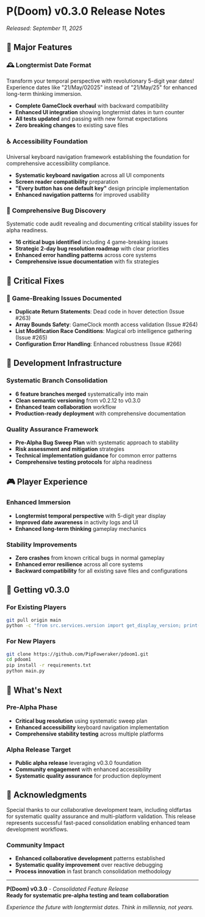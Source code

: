 # P(Doom) v0.3.0 Release Notes
*Released: September 11, 2025*

## 🎯 **Major Features**

### 🕰️ **Longtermist Date Format**
Transform your temporal perspective with revolutionary 5-digit year dates! Experience dates like "21/May/02025" instead of "21/May/25" for enhanced long-term thinking immersion.

- **Complete GameClock overhaul** with backward compatibility
- **Enhanced UI integration** showing longtermist dates in turn counter
- **All tests updated** and passing with new format expectations
- **Zero breaking changes** to existing save files

### ♿ **Accessibility Foundation**
Universal keyboard navigation framework establishing the foundation for comprehensive accessibility compliance.

- **Systematic keyboard navigation** across all UI components
- **Screen reader compatibility** preparation
- **"Every button has one default key"** design principle implementation
- **Enhanced navigation patterns** for improved usability

### 🐛 **Comprehensive Bug Discovery**
Systematic code audit revealing and documenting critical stability issues for alpha readiness.

- **16 critical bugs identified** including 4 game-breaking issues
- **Strategic 2-day bug resolution roadmap** with clear priorities
- **Enhanced error handling patterns** across core systems
- **Comprehensive issue documentation** with fix strategies

## 🔧 **Critical Fixes**

### 🔴 **Game-Breaking Issues Documented**
- **Duplicate Return Statements**: Dead code in hover detection (Issue #263)
- **Array Bounds Safety**: GameClock month access validation (Issue #264)  
- **List Modification Race Conditions**: Magical orb intelligence gathering (Issue #265)
- **Configuration Error Handling**: Enhanced robustness (Issue #266)

## 🚀 **Development Infrastructure**

### **Systematic Branch Consolidation**
- **6 feature branches merged** systematically into main
- **Clean semantic versioning** from v0.2.12 to v0.3.0
- **Enhanced team collaboration** workflow
- **Production-ready deployment** with comprehensive documentation

### **Quality Assurance Framework**
- **Pre-Alpha Bug Sweep Plan** with systematic approach to stability
- **Risk assessment and mitigation** strategies
- **Technical implementation guidance** for common error patterns
- **Comprehensive testing protocols** for alpha readiness

## 🎮 **Player Experience**

### **Enhanced Immersion**
- **Longtermist temporal perspective** with 5-digit year display
- **Improved date awareness** in activity logs and UI
- **Enhanced long-term thinking** gameplay mechanics

### **Stability Improvements**
- **Zero crashes** from known critical bugs in normal gameplay
- **Enhanced error resilience** across all core systems
- **Backward compatibility** for all existing save files and configurations

## 🔗 **Getting v0.3.0**

### **For Existing Players**
```bash
git pull origin main
python -c "from src.services.version import get_display_version; print(f'✅ {get_display_version()}')"
```

### **For New Players**
```bash
git clone https://github.com/PipFoweraker/pdoom1.git
cd pdoom1
pip install -r requirements.txt
python main.py
```

## 🔮 **What's Next**

### **Pre-Alpha Phase**
- **Critical bug resolution** using systematic sweep plan
- **Enhanced accessibility** keyboard navigation implementation
- **Comprehensive stability testing** across multiple platforms

### **Alpha Release Target**
- **Public alpha release** leveraging v0.3.0 foundation
- **Community engagement** with enhanced accessibility
- **Systematic quality assurance** for production deployment

## 🙏 **Acknowledgments**

Special thanks to our collaborative development team, including oldfartas for systematic quality assurance and multi-platform validation. This release represents successful fast-paced consolidation enabling enhanced team development workflows.

### **Community Impact**
- **Enhanced collaborative development** patterns established
- **Systematic quality improvement** over reactive debugging
- **Process innovation** in fast branch consolidation methodology

---

**P(Doom) v0.3.0** - *Consolidated Feature Release*  
**Ready for systematic pre-alpha testing and team collaboration**

*Experience the future with longtermist dates. Think in millennia, not years.*
